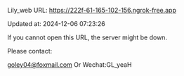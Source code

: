 Lily_web URL: https://222f-61-165-102-156.ngrok-free.app

Updated at: 2024-12-06 07:23:26

If you cannot open this URL, the server might be down.

Please contact: 

goley04@foxmail.com Or Wechat:GL_yeaH